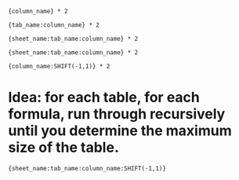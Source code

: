 

```
{column_name} * 2
```

```
{tab_name:column_name} * 2
```

```
{sheet_name:tab_name:column_name} * 2
```

```
{sheet_name:tab_name:column_name} * 2
```

```
{column_name:SHIFT(-1,1)} * 2
```

# Idea: for each table, for each formula, run through recursively until you determine the maximum size of the table.

```
{sheet_name:tab_name:column_name:SHIFT(-1,1)}
```